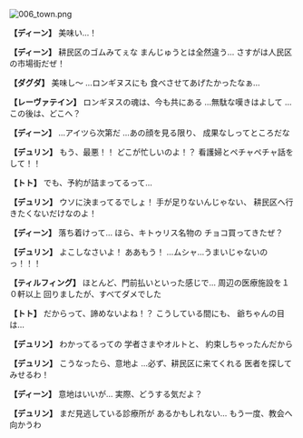 
![006_town.png](../images/backgrounds/006_town.png)

**【ディーン】**
美味い…！

**【ディーン】**
耕民区のゴムみてぇな
まんじゅうとは全然違う…
さすがは人民区の市場街だぜ！

**【ダグダ】**
美味し～
…ロンギヌスにも
食べさせてあげたかったなぁ…

**【レーヴァテイン】**
ロンギヌスの魂は、今も共にある
…無駄な嘆きはよして
…この後は、どこへ？

**【ディーン】**
…アイツら次第だ
…あの顔を見る限り、
成果なしってところだな

**【デュリン】**
もう、最悪！！
どこが忙しいのよ！？
看護婦とペチャペチャ話をして！！

**【トト】**
でも、予約が詰まってるって…

**【デュリン】**
ウソに決まってるでしょ！
手が足りないんじゃない、
耕民区へ行きたくないだけなのよ！

**【ディーン】**
落ち着けって…
ほら、キトゥリス名物の
チョコ買ってきたぜ？

**【デュリン】**
よこしなさいよ！
ああもう！
…ムシャ…うまいじゃないのっ！！！

**【ティルフィング】**
ほとんど、門前払いといった感じで…
周辺の医療施設を１０軒以上
回りましたが、すべてダメでした

**【トト】**
だからって、諦めないよね！？
こうしている間にも、
爺ちゃんの目は…

**【デュリン】**
わかってるっての
学者さまやオルトと、
約束しちゃったんだから

**【デュリン】**
こうなったら、意地よ
…必ず、耕民区に来てくれる
医者を探してみせるわ！

**【ディーン】**
意地はいいが…
実際、どうする気だよ？

**【デュリン】**
まだ見逃している診療所が
あるかもしれない…
もう一度、教会へ向かうわ
